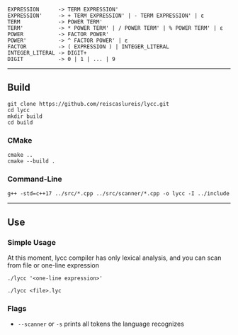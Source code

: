 ```
EXPRESSION      -> TERM EXPRESSION'
EXPRESSION'     -> + TERM EXPRESSION' | - TERM EXPRESSION' | ε
TERM            -> POWER TERM'
TERM'           -> * POWER TERM' | / POWER TERM' | % POWER TERM' | ε
POWER           -> FACTOR POWER'
POWER'          -> ^ FACTOR POWER' | ε
FACTOR          -> ( EXPRESSION ) | INTEGER_LITERAL
INTEGER_LITERAL -> DIGIT+
DIGIT           -> 0 | 1 | ... | 9
```
---
## Build
```
git clone https://github.com/reiscaslureis/lycc.git
cd lycc
mkdir build
cd build
```
### CMake
```
cmake ..
cmake --build .
```
### Command-Line
```
g++ -std=c++17 ../src/*.cpp ../src/scanner/*.cpp -o lycc -I ../include
```
---
## Use
### Simple Usage
At this moment, lycc compiler has only lexical analysis, and you can scan from file or one-line expression
```
./lycc '<one-line expression>'
```
```
./lycc <file>.lyc
```
### Flags
- `--scanner` or `-s` prints all tokens the language recognizes
